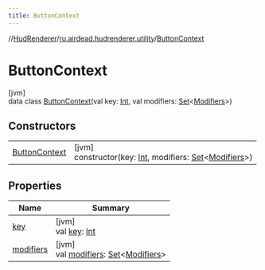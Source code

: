 ```yaml
---
title: ButtonContext
---
```

//[HudRenderer](../../../index.html)/[ru.airdead.hudrenderer.utility](../index.html)/[ButtonContext](index.html)



# ButtonContext



[jvm]\
data class [ButtonContext](index.html)(val key: [Int](https://kotlinlang.org/api/latest/jvm/stdlib/kotlin/-int/index.html), val modifiers: [Set](https://kotlinlang.org/api/latest/jvm/stdlib/kotlin.collections/-set/index.html)&lt;[Modifiers](../-modifiers/index.html)&gt;)



## Constructors


| | |
|---|---|
| [ButtonContext](-button-context.html) | [jvm]<br>constructor(key: [Int](https://kotlinlang.org/api/latest/jvm/stdlib/kotlin/-int/index.html), modifiers: [Set](https://kotlinlang.org/api/latest/jvm/stdlib/kotlin.collections/-set/index.html)&lt;[Modifiers](../-modifiers/index.html)&gt;) |


## Properties


| Name | Summary |
|---|---|
| [key](key.html) | [jvm]<br>val [key](key.html): [Int](https://kotlinlang.org/api/latest/jvm/stdlib/kotlin/-int/index.html) |
| [modifiers](modifiers.html) | [jvm]<br>val [modifiers](modifiers.html): [Set](https://kotlinlang.org/api/latest/jvm/stdlib/kotlin.collections/-set/index.html)&lt;[Modifiers](../-modifiers/index.html)&gt; |

